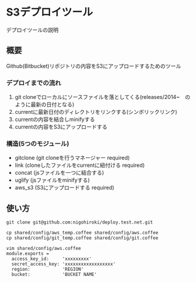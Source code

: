 S3デプロイツール
===============

デプロイツールの説明

## 概要
Github(Bitbucket)リポジトリの内容をS3にアップロードするためのツール

### デプロイまでの流れ
1. git cloneでローカルにソースファイルを落としてくる(releases/2014~　のように最新の日付となる)
2. currentに最新日付のディレクトリをリンクする(シンボリックリンク)
3. currentの内容を結合しminifyする
4. currentの内容をS3にアップロードする

### 構造(5つのモジュール)
* gitclone (git cloneを行うマネージャー required)
* link (cloneしたファイルをcurrentに紐付ける required)
* concat (jsファイルを一つに結合する)
* uglify (jsファイルをminifyする)
* aws_s3 (S3にアップロードする required)

## 使い方
    git clone git@github.com:nigohiroki/deploy.test.net.git

    cp shared/config/aws_temp.coffee shared/config/aws.coffee
    cp shared/config/git_temp.coffee shared/config/git.coffee
    
    vim shared/config/aws.coffee
    module.exports =
      access_key_id:     'xxxxxxxxx'
      secret_access_key: 'xxxxxxxxxxxxxxxxxx'
      region:            'REGION'
      bucket:            'BUCKET NAME'

